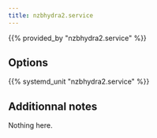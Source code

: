 ```yaml
---
title: nzbhydra2.service
---
```


{{% provided_by "nzbhydra2.service" %}}

## Options

{{% systemd_unit "nzbhydra2.service" %}}

## Additionnal notes

Nothing here.